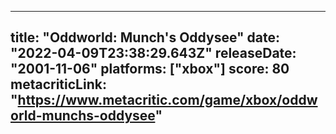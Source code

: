 
---
title: "Oddworld: Munch's Oddysee"
date: "2022-04-09T23:38:29.643Z"
releaseDate: "2001-11-06"
platforms: ["xbox"]
score: 80
metacriticLink: "https://www.metacritic.com/game/xbox/oddworld-munchs-oddysee"
---
